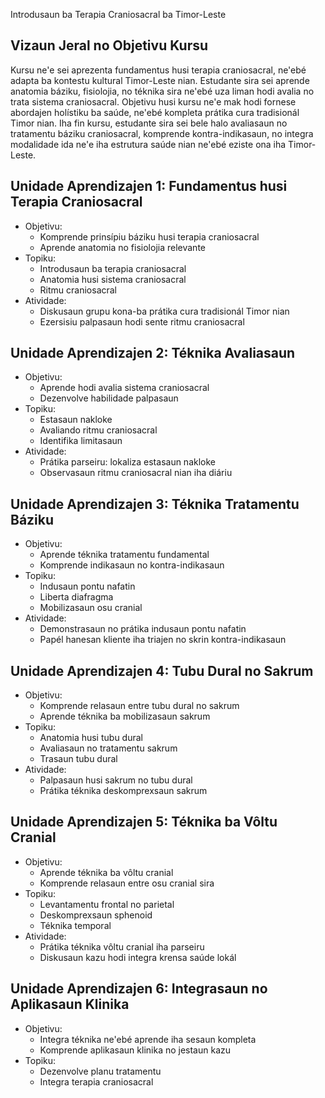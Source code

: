 Introdusaun ba Terapia Craniosacral ba Timor-Leste

## Vizaun Jeral no Objetivu Kursu

Kursu ne'e sei aprezenta fundamentus husi terapia craniosacral, ne'ebé adapta ba kontestu kultural Timor-Leste nian. Estudante sira sei aprende anatomia báziku, fisiolojia, no téknika sira ne'ebé uza liman hodi avalia no trata sistema craniosacral. Objetivu husi kursu ne'e mak hodi fornese abordajen holístiku ba saúde, ne'ebé kompleta prátika cura tradisionál Timor nian. Iha fin kursu, estudante sira sei bele halo avaliasaun no tratamentu báziku craniosacral, komprende kontra-indikasaun, no integra modalidade ida ne'e iha estrutura saúde nian ne'ebé eziste ona iha Timor-Leste.

## Unidade Aprendizajen 1: Fundamentus husi Terapia Craniosacral
- Objetivu:
  * Komprende prinsípiu báziku husi terapia craniosacral
  * Aprende anatomia no fisiolojia relevante
- Topiku:
  * Introdusaun ba terapia craniosacral
  * Anatomia husi sistema craniosacral
  * Ritmu craniosacral
- Atividade:
  * Diskusaun grupu kona-ba prátika cura tradisionál Timor nian
  * Ezersisiu palpasaun hodi sente ritmu craniosacral

## Unidade Aprendizajen 2: Téknika Avaliasaun
- Objetivu:
  * Aprende hodi avalia sistema craniosacral
  * Dezenvolve habilidade palpasaun
- Topiku:
  * Estasaun nakloke
  * Avaliando ritmu craniosacral
  * Identifika limitasaun
- Atividade:
  * Prátika parseiru: lokaliza estasaun nakloke
  * Observasaun ritmu craniosacral nian iha diáriu

## Unidade Aprendizajen 3: Téknika Tratamentu Báziku
- Objetivu:
  * Aprende téknika tratamentu fundamental
  * Komprende indikasaun no kontra-indikasaun
- Topiku:
  * Indusaun pontu nafatin
  * Liberta diafragma
  * Mobilizasaun osu cranial
- Atividade:
  * Demonstrasaun no prátika indusaun pontu nafatin
  * Papél hanesan kliente iha triajen no skrin kontra-indikasaun

## Unidade Aprendizajen 4: Tubu Dural no Sakrum
- Objetivu:
  * Komprende relasaun entre tubu dural no sakrum
  * Aprende téknika ba mobilizasaun sakrum
- Topiku:
  * Anatomia husi tubu dural
  * Avaliasaun no tratamentu sakrum
  * Trasaun tubu dural
- Atividade:
  * Palpasaun husi sakrum no tubu dural
  * Prátika téknika deskomprexsaun sakrum

## Unidade Aprendizajen 5: Téknika ba Vôltu Cranial
- Objetivu:
  * Aprende téknika ba vôltu cranial
  * Komprende relasaun entre osu cranial sira
- Topiku:
  * Levantamentu frontal no parietal
  * Deskomprexsaun sphenoid
  * Téknika temporal
- Atividade:
  * Prátika téknika vôltu cranial iha parseiru
  * Diskusaun kazu hodi integra krensa saúde lokál

## Unidade Aprendizajen 6: Integrasaun no Aplikasaun Klinika
- Objetivu:
  * Integra téknika ne'ebé aprende iha sesaun kompleta
  * Komprende aplikasaun klinika no jestaun kazu
- Topiku:
  * Dezenvolve planu tratamentu
  * Integra terapia craniosacral